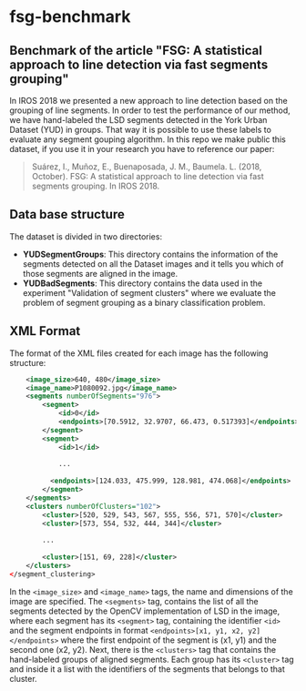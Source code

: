 # fsg-benchmark
## Benchmark of the article "FSG: A statistical approach to line detection via fast segments grouping"

In IROS 2018 we presented a new approach to line detection based on the grouping of line segments. In order to test the performance of our method, we have hand-labeled the LSD segments detected in the York Urban Dataset (YUD) in groups. That way it is possible to use these labels to evaluate any segment gouping algorithm. In this repo we make public this dataset, if you use it in your research you have to reference our paper:

> Suárez, I., Muñoz, E., Buenaposada, J. M., Baumela. L. (2018, October). FSG: A statistical approach to line detection via fast segments grouping. In IROS 2018.


## Data base structure
The dataset is divided in two directories:

* **YUDSegmentGroups**: This directory contains the information of the segments detected on all the Dataset images and it tells you which of those segments are aligned in the image.
* **YUDBadSegments**: This directory contains the data used in the experiment "Validation of segment clusters" where we evaluate the problem of segment grouping as a binary classification problem. 

## XML Format

The format of the XML files created for each image has the following structure:

```xml
    <image_size>640, 480</image_size>
    <image_name>P1080092.jpg</image_name>
    <segments numberOfSegments="976">
        <segment>
            <id>0</id>
            <endpoints>[70.5912, 32.9707, 66.473, 0.517393]</endpoints>
        </segment>
        <segment>
            <id>1</id>
            
            ...
            
          <endpoints>[124.033, 475.999, 128.981, 474.068]</endpoints>
        </segment>
    </segments>
    <clusters numberOfClusters="102">
        <cluster>[520, 529, 543, 567, 555, 556, 571, 570]</cluster>
        <cluster>[573, 554, 532, 444, 344]</cluster>
        
        ...
        
        <cluster>[151, 69, 228]</cluster>
    </clusters>
</segment_clustering>
```

In the `<image_size>` and `<image_name>` tags, the name and dimensions of the image are specified. The `<segments>` tag, contains the list of all the segments detected by the OpenCV implementation of LSD in the image, where each segment has its `<segment>` tag, containing the identifier `<id>` and the segment endpoints in format `<endpoints>[x1, y1, x2, y2]</endpoints>` where the first endpoint of the segment is (x1, y1) and the second one (x2, y2). Next, there is the `<clusters>` tag that contains the hand-labeled groups of aligned segments. Each group has its `<cluster>` tag and inside it a list with the identifiers of the segments that belongs to that cluster.
